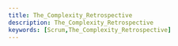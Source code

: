 ```yaml
---
title: The_Complexity_Retrospective
description: The_Complexity_Retrospective
keywords: [Scrum,The_Complexity_Retrospective]
---
```



